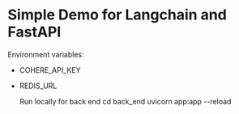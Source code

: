 # Simple Demo for Langchain and FastAPI

Environment variables:
- COHERE_API_KEY
- REDIS_URL

  Run locally for back end
  cd back_end
  uvicorn app:app --reload
  
